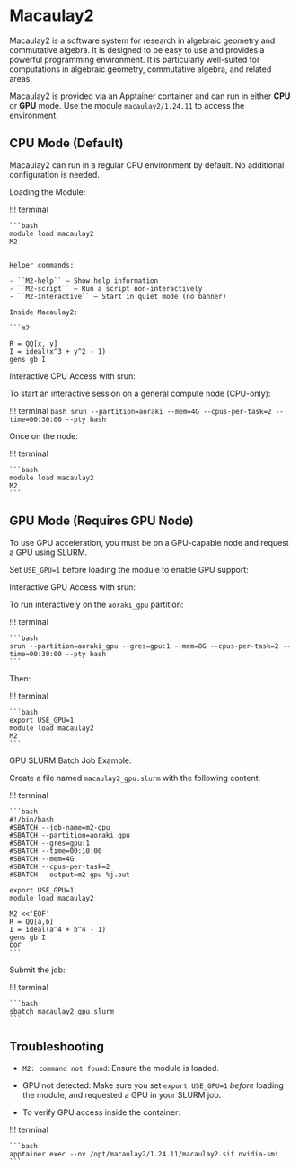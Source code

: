 # Macaulay2 

Macaulay2 is a software system for research in algebraic geometry and commutative algebra. It is designed to be easy to use and provides a powerful programming environment.
It is particularly well-suited for computations in algebraic geometry, commutative algebra, and related areas.

Macaulay2 is provided via an Apptainer container and can run in either **CPU** or **GPU** mode. Use the module ``macaulay2/1.24.11`` to access the environment.

## CPU Mode (Default)


Macaulay2 can run in a regular CPU environment by default. No additional configuration is needed.

Loading the Module:

!!! terminal 

    ```bash
    module load macaulay2
    M2
   ```

Helper commands:

- ``M2-help`` – Show help information
- ``M2-script`` – Run a script non-interactively
- ``M2-interactive`` – Start in quiet mode (no banner)

Inside Macaulay2:

```m2

   R = QQ[x, y]
   I = ideal(x^3 + y^2 - 1)
   gens gb I
```

Interactive CPU Access with srun:

To start an interactive session on a general compute node (CPU-only):

!!! terminal
    ```bash
    srun --partition=aoraki --mem=4G --cpus-per-task=2 --time=00:30:00 --pty bash
    ```

Once on the node:

!!! terminal

    ```bash
    module load macaulay2
    M2
    ```

## GPU Mode (Requires GPU Node)


To use GPU acceleration, you must be on a GPU-capable node and request a GPU using SLURM.

Set ``USE_GPU=1`` before loading the module to enable GPU support:

Interactive GPU Access with srun:

To run interactively on the ``aoraki_gpu`` partition:

!!! terminal 
    
    ```bash
    srun --partition=aoraki_gpu --gres=gpu:1 --mem=8G --cpus-per-task=2 --time=00:30:00 --pty bash
    ```

Then:

!!! terminal

    ```bash
    export USE_GPU=1
    module load macaulay2
    M2
    ```

GPU SLURM Batch Job Example:

Create a file named ``macaulay2_gpu.slurm`` with the following content:

!!! terminal

    ```bash
    #!/bin/bash
    #SBATCH --job-name=m2-gpu
    #SBATCH --partition=aoraki_gpu
    #SBATCH --gres=gpu:1
    #SBATCH --time=00:10:00
    #SBATCH --mem=4G
    #SBATCH --cpus-per-task=2
    #SBATCH --output=m2-gpu-%j.out

    export USE_GPU=1
    module load macaulay2   
    
    M2 <<'EOF'
    R = QQ[a,b]
    I = ideal(a^4 + b^4 - 1)
    gens gb I
    EOF
    ```

Submit the job:

!!! terminal

    ```bash
    sbatch macaulay2_gpu.slurm
    ```

## Troubleshooting


- ``M2: command not found``:
  Ensure the module is loaded.

- GPU not detected:
  Make sure you set ``export USE_GPU=1`` *before* loading the module, and requested a GPU in your SLURM job.

- To verify GPU access inside the container:

!!! terminal
    
    ```bash
    apptainer exec --nv /opt/macaulay2/1.24.11/macaulay2.sif nvidia-smi
    ```
